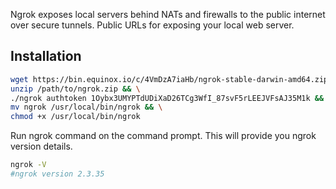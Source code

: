 Ngrok exposes local servers behind NATs and firewalls to the public internet over secure tunnels. Public URLs for exposing your local web server.



## Installation

```bash
wget https://bin.equinox.io/c/4VmDzA7iaHb/ngrok-stable-darwin-amd64.zip && \
unzip /path/to/ngrok.zip && \
./ngrok authtoken 1Oybx3UMYPTdUDiXaD26TCg3WfI_87svF5rLEEJVFsAJ35M1k && \
mv ngrok /usr/local/bin/ngrok && \
chmod +x /usr/local/bin/ngrok
```



Run ngrok command on the command prompt. This will provide you ngrok version details.

```bash
ngrok -V
#ngrok version 2.3.35
```

